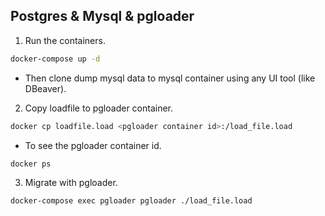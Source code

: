 ## Postgres & Mysql & pgloader

1. Run the containers.

```bash
docker-compose up -d
```

- Then clone dump mysql data to mysql container using any UI tool (like DBeaver).

2. Copy loadfile to pgloader container.

```bash
docker cp loadfile.load <pgloader container id>:/load_file.load
```

- To see the pgloader container id.

```bash
docker ps
```

3. Migrate with pgloader.

```bash
docker-compose exec pgloader pgloader ./load_file.load
```
